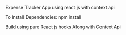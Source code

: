 Expense Tracker App using react js with context api

To Install Dependencies:
npm install

Build using pure React js hooks Along with Context Api

